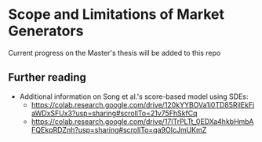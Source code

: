 # Scope and Limitations of Market Generators

Current progress on the Master's thesis will be added to this repo

## Further reading
- Additional information on Song et al.'s score-based model using SDEs:
    - https://colab.research.google.com/drive/120kYYBOVa1i0TD85RjlEkFjaWDxSFUx3?usp=sharing#scrollTo=21v75FhSkfCq
    - https://colab.research.google.com/drive/17lTrPLTt_0EDXa4hkbHmbAFQEkpRDZnh?usp=sharing#scrollTo=qa9OIcJmUKmZ
    